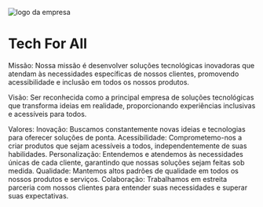 ![logo da empresa](https://github.com/cris-luisat/Tech-For-All/blob/main/Colorful%20Illustrative%203D%20Robot%20Artificial%20Intelligence%20Logo.png)
# Tech For All
Missão:
Nossa missão é desenvolver soluções tecnológicas inovadoras que atendam às necessidades específicas de nossos clientes, promovendo acessibilidade e inclusão em todos os nossos produtos. 

Visão:
Ser reconhecida como a principal empresa de soluções tecnológicas que transforma ideias em realidade, proporcionando experiências inclusivas e acessíveis para todos.

Valores:
Inovação: Buscamos constantemente novas ideias e tecnologias para oferecer soluções de ponta.
Acessibilidade: Comprometemo-nos a criar produtos que sejam acessíveis a todos, independentemente de suas habilidades.
Personalização: Entendemos e atendemos às necessidades únicas de cada cliente, garantindo que nossas soluções sejam feitas sob medida.
Qualidade: Mantemos altos padrões de qualidade em todos os nossos produtos e serviços.
Colaboração: Trabalhamos em estreita parceria com nossos clientes para entender suas necessidades e superar suas expectativas.
